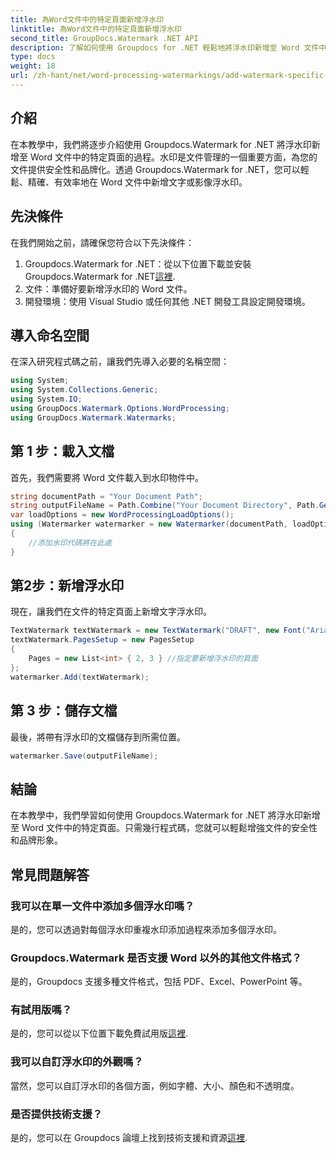 ```yaml
---
title: 為Word文件中的特定頁面新增浮水印
linktitle: 為Word文件中的特定頁面新增浮水印
second_title: GroupDocs.Watermark .NET API
description: 了解如何使用 Groupdocs for .NET 輕鬆地將浮水印新增至 Word 文件中的特定頁面。增強文件安全性和品牌形象。
type: docs
weight: 18
url: /zh-hant/net/word-processing-watermarkings/add-watermark-specific-pages-word-docs/
---
```

## 介紹
在本教學中，我們將逐步介紹使用 Groupdocs.Watermark for .NET 將浮水印新增至 Word 文件中的特定頁面的過程。水印是文件管理的一個重要方面，為您的文件提供安全性和品牌化。透過 Groupdocs.Watermark for .NET，您可以輕鬆、精確、有效率地在 Word 文件中新增文字或影像浮水印。
## 先決條件
在我們開始之前，請確保您符合以下先決條件：
1.  Groupdocs.Watermark for .NET：從以下位置下載並安裝 Groupdocs.Watermark for .NET[這裡](https://releases.groupdocs.com/Watermark/net/).
2. 文件：準備好要新增浮水印的 Word 文件。
3. 開發環境：使用 Visual Studio 或任何其他 .NET 開發工具設定開發環境。

## 導入命名空間
在深入研究程式碼之前，讓我們先導入必要的名稱空間：
```csharp
using System;
using System.Collections.Generic;
using System.IO;
using GroupDocs.Watermark.Options.WordProcessing;
using GroupDocs.Watermark.Watermarks;
```
## 第 1 步：載入文檔
首先，我們需要將 Word 文件載入到水印物件中。
```csharp
string documentPath = "Your Document Path";
string outputFileName = Path.Combine("Your Document Directory", Path.GetFileName(documentPath));
var loadOptions = new WordProcessingLoadOptions();
using (Watermarker watermarker = new Watermarker(documentPath, loadOptions))
{
    //添加水印代碼將在此處
}
```
## 第2步：新增浮水印
現在，讓我們在文件的特定頁面上新增文字浮水印。
```csharp
TextWatermark textWatermark = new TextWatermark("DRAFT", new Font("Arial", 42));
textWatermark.PagesSetup = new PagesSetup
{
    Pages = new List<int> { 2, 3 } //指定要新增浮水印的頁面
};
watermarker.Add(textWatermark);
```
## 第 3 步：儲存文檔
最後，將帶有浮水印的文檔儲存到所需位置。
```csharp
watermarker.Save(outputFileName);
```

## 結論
在本教學中，我們學習如何使用 Groupdocs.Watermark for .NET 將浮水印新增至 Word 文件中的特定頁面。只需幾行程式碼，您就可以輕鬆增強文件的安全性和品牌形象。
## 常見問題解答
### 我可以在單一文件中添加多個浮水印嗎？
是的，您可以透過對每個浮水印重複水印添加過程來添加多個浮水印。
### Groupdocs.Watermark 是否支援 Word 以外的其他文件格式？
是的，Groupdocs 支援多種文件格式，包括 PDF、Excel、PowerPoint 等。
### 有試用版嗎？
是的，您可以從以下位置下載免費試用版[這裡](https://releases.groupdocs.com/).
### 我可以自訂浮水印的外觀嗎？
當然，您可以自訂浮水印的各個方面，例如字體、大小、顏色和不透明度。
### 是否提供技術支援？
是的，您可以在 Groupdocs 論壇上找到技術支援和資源[這裡](https://forum.groupdocs.com/c/watermark/19).